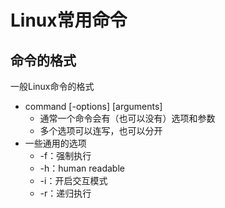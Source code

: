 Linux常用命令
=============

命令的格式
----------

一般Linux命令的格式   
* command [-options] [arguments]
	* 通常一个命令会有（也可以没有）选项和参数
	* 多个选项可以连写，也可以分开
* 一些通用的选项
	* -f：强制执行
	* -h：human readable
	* -i：开启交互模式
	* -r：递归执行


